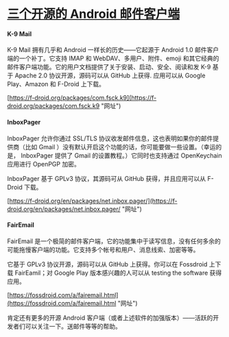 # [三个开源的 Android 邮件客户端](https://github.com/jaaleng/jaaleng.github.io/issues/92)

#### K-9 Mail
K-9 Mail 拥有几乎和 Android 一样长的历史——它起源于 Android 1.0 邮件客户端的一个补丁。它支持 IMAP 和 WebDAV、多用户、附件、emoji 和其它经典的邮件客户端功能。它的用户文档提供了关于安装、启动、安全、阅读和发
K-9 基于 Apache 2.0 协议开源，源码可以从 GitHub 上获得. 应用可以从 Google Play、Amazon 和 F-Droid 上下载。

[https://f-droid.org/packages/com.fsck.k9](https://f-droid.org/packages/com.fsck.k9 "网址")

#### InboxPager
InboxPager 允许你通过 SSL/TLS 协议收发邮件信息，这也表明如果你的邮件提供商（比如 Gmail ）没有默认开启这个功能的话，你可能要做一些设置。（幸运的是， InboxPager 提供了 Gmail 的设置教程。）它同时也支持通过 OpenKeychain 应用进行 OpenPGP 加密。

InboxPager 基于 GPLv3 协议，其源码可从 GitHub 获得，并且应用可以从 F-Droid 下载。

[https://f-droid.org/en/packages/net.inbox.pager/](https://f-droid.org/en/packages/net.inbox.pager/ "网址")

#### FairEmail
FairEmail 是一个极简的邮件客户端，它的功能集中于读写信息，没有任何多余的可能拖慢客户端的功能。它支持多个帐号和用户、消息线索、加密等等。

它基于 GPLv3 协议开源，源码可以从 GitHub 上获得。你可以在 Fossdroid 上下载 FairEamil；对 Google Play 版本感兴趣的人可以从 testing the software 获得应用。

[https://fossdroid.com/a/fairemail.html](https://fossdroid.com/a/fairemail.html "网址")

肯定还有更多的开源 Android 客户端（或者上述软件的加强版本）——活跃的开发者们可以关注一下。送邮件等等的帮助。

